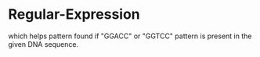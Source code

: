 # Regular-Expression
which helps pattern found if "GGACC" or "GGTCC" pattern is present in the given DNA sequence.
